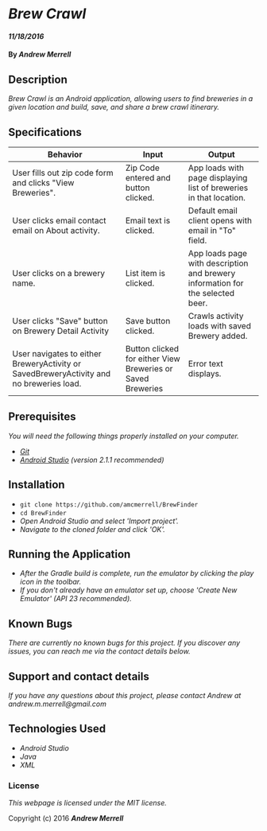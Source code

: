 # _Brew Crawl_

#### _11/18/2016_

#### By _**Andrew Merrell**_

## Description

_Brew Crawl is an Android application, allowing users to find breweries in a given location and build, save, and share a brew crawl itinerary._

## Specifications

| Behavior         | Input         | Output         |
|------------------|---------------|----------------|
| User fills out zip code form and clicks "View Breweries". | Zip Code entered and button clicked. | App loads with page displaying list of breweries in that location. |
| User clicks email contact email on About activity. | Email text is clicked. | Default email client opens with email in "To" field. |
| User clicks on a brewery name. | List item is clicked. | App loads page with description and brewery information for the selected beer. |
| User clicks "Save" button on Brewery Detail Activity | Save button clicked. | Crawls activity loads with saved Brewery added. |
| User navigates to either BreweryActivity or SavedBreweryActivity and no breweries load. | Button clicked for either View Breweries or Saved Breweries | Error text displays. |

## Prerequisites

_You will need the following things properly installed on your computer._

* _[Git](http://git-scm.com/)_
* _[Android Studio](https://developer.android.com/studio/install.html) (version 2.1.1 recommended)_

## Installation

* `git clone https://github.com/amcmerrell/BrewFinder`
* `cd BrewFinder`
* _Open Android Studio and select 'Import project'._
* _Navigate to the cloned folder and click 'OK'._

## Running the Application

* _After the Gradle build is complete, run the emulator by clicking the play icon in the toolbar._
* _If you don't already have an emulator set up, choose 'Create New Emulator' (API 23 recommended)._

## Known Bugs
_There are currently no known bugs for this project. If you discover any issues, you can reach me via the contact details below._

## Support and contact details
_If you have any questions about this project, please contact Andrew at andrew.m.merrell@gmail.com_

## Technologies Used
* _Android Studio_
* _Java_
* _XML_

### License

*This webpage is licensed under the MIT license.*

Copyright (c) 2016 **_Andrew Merrell_**
